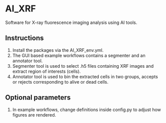 # AI_XRF
Software for X-ray fluorescence imaging analysis using AI tools.

## Instructions

1. Install the packages via the AI_XRF_env.yml.
2. The GUI based example workflows contains a segmenter and an annotator tool.
3. Segmenter tool is used to select .h5 files containing XRF images and extract region of interests (cells).
4. Annotator tool is used to bin the extracted cells in two groups, accepts or rejects corresponding to alive or dead cells.

## Optional parameters 

1. In example workflows, change definitions inside config.py to adjust how figures are rendered.
